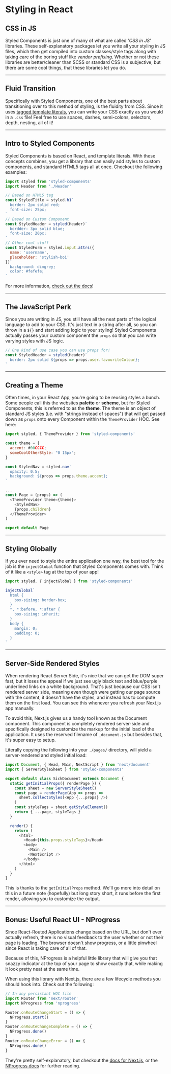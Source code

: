 # Styling in React

## CSS in JS

Styled Components is just one of many of what are called '_CSS in JS_' libraries. These self-explanatory packages let you write all your styling in JS files, which then get compiled into custom classes/style tags along with taking care of the boring stuff like _vendor prefixing_. Whether or not these libraries are better/cleaner than SCSS or standard CSS is a subjective, but there are some cool things, that these libraries let you do.

---

## Fluid Transition

Specifically with Styled Components, one of the best parts about transitioning over to this method of styling, is the fluidity from CSS. Since it uses [tagged template literals](https://wesbos.com/tagged-template-literals/), you can write your CSS exactly as you would in a `.css` file! Feel free to use spaces, dashes, semi-colons, selectors, depth, nesting, all of it!

---

## Intro to Styled Components

Styled Components is based on React, and template literals. With these concepts combines, you get a library that can easily add styles to custom components, and standard HTML5 tags all at once. Checkout the following examples:

```js
import styled from 'styled-components'
import Header from './Header'

// Based on HTML5 tag
const StyledTitle = styled.h1`
  border: 2px solid red;
  font-size: 25px;
`
// Based on Custom Component
const StyledHeader = styled(Header)`
  bordder: 3px solid blue;
  font-size: 20px;
`
// Other cool stuff
const StyledForm = styled.input.attrs({
  name: 'username',
  placeholder: 'stylish-boi'
})`
  background: dimgrey;
  color: #fefefe;
`
```

For more information, [check out the docs](https://www.styled-components.com/)!

---

## The JavaScript Perk

Since you are writing in JS, you still have all the neat parts of the logical language to add to your CSS. It's just text in a string after all, so you can throw in a `${}` and start adding logic to your styling! Styled Components actually passes your custom component the `props` so that you can write varying styles with JS logic.

```js
// One kind of use case you can use props for!
const StyledHeader = styled(Header)`
  border: 2px solid ${props => props.user.favouriteColour};
`
```

---

## Creating a Theme

Often times, in your React App, you're going to be reusing styles a bunch. Some people call this the websites **palette** or **scheme**, but for Styled Components, this is referred to as the **theme**. The theme is an object of standard JS styles (i.e. with "strings instead of spaces") that will get passed down as `props` onto every Component within the `ThemeProvider` HOC. See here:

```js
import styled, { ThemeProvider } from 'styled-components'

const theme = {
  accent: #00CCCC;
  someCoolOtherStyle: "0 15px";
}

const StyledNav = styled.nav`
  opacity: 0.5;
  background: ${props => props.theme.accent};
`

...
const Page = (props) => (
  <ThemeProvider theme={theme}>
    <StyledNav>
    {props.children}
  </ThemeProvider>
)

export default Page
```

---

## Styling Globally

If you ever need to style the entire application one way, the best tool for the job is the `injectGlobal` function that Styled Components comes with. Think of it like a `<style>` tag at the top of your app!

```js
import styled, { injectGlobal } from 'styled-components'

injectGlobal`
  html {
    box-sizing: border-box;
  }
  *, *:before, *:after {
    box-sizing: inherit;
  }
  body {
    margin: 0;
    padding: 0;
  }
`
```

---

## Server-Side Rendered Styles

When rendering React Server Side, it's nice that we can get the DOM super fast, but it loses the appeal if we just see ugly black text and blue/purple underlined links on a white background. That's just because our CSS isn't rendered server side, meaning even though were getting our page source with the content, it doesn't have the styles, and instead has to compute them on the first load. You can see this whenever you refresh your Next.js app manually.

To avoid this, Next.js gives us a handy tool known as the Document component. This component is completely rendered server-side and specifically designed to customize the markup for the initial load of the application. It uses the reserved filename of `_document.js` but besides that, it's super easy to setup.

Literally copying the following into your `./pages/` directory, will yield a server-rendered and styled initial load:

```js
import Document, { Head, Main, NextScript } from 'next/document'
import { ServerStyleSheet } from 'styled-components'

export default class SickDocument extends Document {
  static getInitialProps({ renderPage }) {
    const sheet = new ServerStyleSheet()
    const page = renderPage(App => props =>
      sheet.collectStyles(<App {...props} />)
    )
    const styleTags = sheet.getStyleElement()
    return { ...page, styleTags }
  }

  render() {
    return (
      <html>
        <Head>{this.props.styleTags}</Head>
        <body>
          <Main />
          <NextScript />
        </body>
      </html>
    )
  }
}
```

This is thanks to the `getInitialProps` method. We'll go more into detail on this in a future note (hopefully) but long story short, it runs before the first render, allowing you to customize the output.

---

## Bonus: Useful React UI - NProgress

Since React-Routed Applications change based on the URL, but don't ever actually refresh, there is no visual feedback to the user whether or not their page is loading. The browser doesn't show progress, or a little pinwheel since React is taking care of all of that.

Because of this, NProgress is a helpful little library that will give you that snazzy indicator at the top of your page to show exactly that, while making it look pretty neat at the same time.

When using this library with Next.js, there are a few lifecycle methods you should hook into. Check out the following:

```js
// In any persistant HOC file
import Router from 'next/router'
import NProgress from 'nprogress'

Router.onRouteChangeStart = () => {
  NProgress.start()
}
Router.onRouteChangeComplete = () => {
  NProgress.done()
}
Router.onRouteChangeError = () => {
  NProgress.done()
}
```

They're pretty self-explanatory, but checkout the [docs for Next.js](https://nextjs.org/docs/), or the [NProgress docs](http://ricostacruz.com/nprogress/) for further reading.
